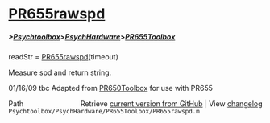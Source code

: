 # [PR655rawspd](PR655rawspd)
##### >[Psychtoolbox](Psychtoolbox)>[PsychHardware](PsychHardware)>[PR655Toolbox](PR655Toolbox)

readStr = [PR655rawspd](PR655rawspd)(timeout)  
  
Measure spd and return string.  
  
01/16/09    tbc   Adapted from [PR650Toolbox](PR650Toolbox) for use with PR655  
  




<div class="code_header" style="text-align:right;">
  <span style="float:left;">Path&nbsp;&nbsp;</span> <span class="counter">Retrieve <a href=
  "https://raw.github.com/Psychtoolbox-3/Psychtoolbox-3/beta/Psychtoolbox/PsychHardware/PR655Toolbox/PR655rawspd.m">current version from GitHub</a> | View <a href=
  "https://github.com/Psychtoolbox-3/Psychtoolbox-3/commits/beta/Psychtoolbox/PsychHardware/PR655Toolbox/PR655rawspd.m">changelog</a></span>
</div>
<div class="code">
  <code>Psychtoolbox/PsychHardware/PR655Toolbox/PR655rawspd.m</code>
</div>

